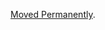 <a href="/dubzzz/fast-check/tree/main/website/docs/tutorials/quick-start/read-test-reports.md">Moved Permanently</a>.